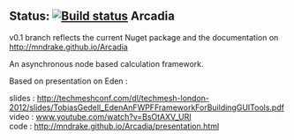 ﻿Status: 
﻿[![Build status](https://ci.appveyor.com/api/projects/status/ihku23br40nvcfbi)](https://ci.appveyor.com/project/mndrake/arcadia)
Arcadia
-------------

v0.1 branch reflects the current Nuget package and the documentation on http://mndrake.github.io/Arcadia

An asynchronous node based calculation framework.  

Based on presentation on Eden :  

slides : http://techmeshconf.com/dl/techmesh-london-2012/slides/TobiasGedell_EdenAnFWPFFrameworkForBuildingGUITools.pdf  
video : www.youtube.com/watch?v=BsOtAXV_URI  
code : http://mndrake.github.io/Arcadia/presentation.html
